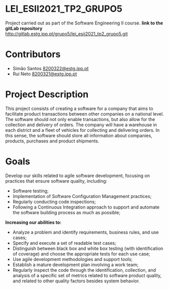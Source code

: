 # LEI_ESII2021_TP2_GRUPO5

Project carried out as part of the Software Engineering II course.
**link to the gitLab repository** http://gitlab.estg.ipp.pt/grupo5/lei_esii2021_tp2_grupo5.git

# Contributors

- Simão Santos 8200322@estg.ipp.pt
- Rui Neto 8200321@estg.ipp.pt  

# Project Description

This project consists of creating a software for a company that aims to facilitate product transactions between other companies on a national level. The software should not only enable transactions, but also allow for the collection and delivery of orders. The company will have a warehouse in each district and a fleet of vehicles for collecting and delivering orders. In this sense, the software should store all information about companies, products, purchases and product shipments.

# Goals

Develop our skills related to agile software development, focusing on practices that ensure software quality, including: 

- Software testing; 
- Implementation of Software Configuration Management practices;
- Regularly conducting code inspections;
- Following a Continuous Integration approach to support and automate the software building process as much as possible;

**Increasing our abilities to:**

- Analyze a problem and identify requirements, business rules, and use cases;
- Specify and execute a set of readable test cases;
- Distinguish between black box and white box testing (with identification of coverage) and choose the appropriate tests for each use case;
- Use agile development methodologies and support tools;
- Establish a mature development plan involving a work team;
- Regularly inspect the code through the identification, collection, and analysis of a specific set of metrics related to software product quality, and related to other quality factors besides system behavior.
